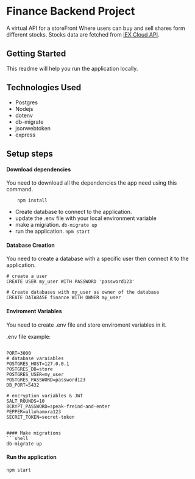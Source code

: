 # Finance Backend Project
A virtual API for a storeFront Where users can buy and sell shares form different stocks. Stocks data are fetched from [IEX Cloud API](https://iexcloud.io/docs/api/).
## Getting Started
This readme will help you run the application locally.

## Technologies Used

- Postgres 
- Nodejs
- dotenv 
- db-migrate
- jsonwebtoken
- express

## Setup steps
#### Download dependencies
You need to download all the dependencies the app need using this command.
```shell    
    npm install
```    
- Create database to connect to the application.
- update the .env file with your local environment variable
- make a migration. `db-migrate up`
- run the application. `npm start`

#### Database Creation
You need to create a database with a specific user then connect it to the application.
```shell
# create a user
CREATE USER my_user WITH PASSWORD 'password123'

# Create databases with my_user as owner of the database
CREATE DATABASE finance WITH OWNER my_user
```

#### Enviroment Variables
You need to create .env file and store enviroment variables in it.

.env file example:
```shell

PORT=3000
# database varaiables
POSTGRES_HOST=127.0.0.1
POSTGRES_DB=store
POSTGRES_USER=my_user
POSTGRES_PASSWORD=password123
DB_PORT=5432

# encryption variables & JWT
SALT_ROUNDS=10
BCRYPT_PASSWORD=speak-freind-and-enter
PEPPER=allohamora123
SECRET_TOKEN=secret-token


#### Make migrations
```shell
db-migrate up
```


#### Run the application
```shell
npm start
```

